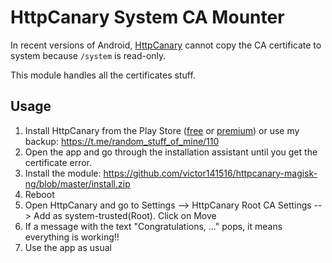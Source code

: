 # HttpCanary System CA Mounter

In recent versions of Android, [HttpCanary](https://play.google.com/store/apps/details?id=com.guoshi.httpcanary&hl=es) cannot copy the CA certificate to system because `/system` is read-only. 

This module handles all the certificates stuff.

## Usage

1. Install HttpCanary from the Play Store ([free](https://play.google.com/store/apps/details?id=com.guoshi.httpcanary) or [premium](https://play.google.com/store/apps/details?id=com.guoshi.httpcanary.premium)) or use my backup: https://t.me/random_stuff_of_mine/110
2. Open the app and go through the installation assistant until you get the certificate error.
3. Install the module: https://github.com/victor141516/httpcanary-magisk-ng/blob/master/install.zip
4. Reboot
5. Open HttpCanary and go to Settings --> HttpCanary Root CA Settings --> Add as system-trusted(Root). Click on Move
6. If a message with the text "Congratulations, ..." pops, it means everything is working!!
7. Use the app as usual

